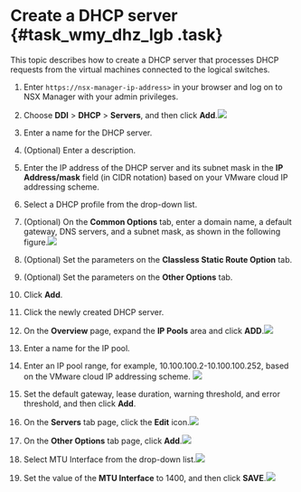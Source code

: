 # Create a DHCP server {#task_wmy_dhz_lgb .task}

This topic describes how to create a DHCP server that processes DHCP requests from the virtual machines connected to the logical switches.

1.  Enter `https://nsx-manager-ip-address>` in your browser and log on to NSX Manager with your admin privileges. 
2.   Choose **DDI** \> **DHCP** \> **Servers**, and then click **Add**.![](http://static-aliyun-doc.oss-cn-hangzhou.aliyuncs.com/assets/img/85014/154886445236119_en-US.png)

 
3.  Enter a name for the DHCP server. 
4.  \(Optional\) Enter a description. 
5.  Enter the IP address of the DHCP server and its subnet mask in the **IP Address/mask** field \(in CIDR notation\) based on your VMware cloud IP addressing scheme. 
6.  Select a DHCP profile from the drop-down list. 
7.   \(Optional\) On the **Common Options** tab, enter a domain name, a default gateway, DNS servers, and a subnet mask, as shown in the following figure.![](http://static-aliyun-doc.oss-cn-hangzhou.aliyuncs.com/assets/img/85014/154886445236120_en-US.png)

 
8.  \(Optional\) Set the parameters on the **Classless Static Route Option** tab. 
9.  \(Optional\) Set the parameters on the **Other Options** tab. 
10. Click **Add**. 
11. Click the newly created DHCP server. 
12.  On the **Overview** page, expand the **IP Pools** area and click **ADD**.![](http://static-aliyun-doc.oss-cn-hangzhou.aliyuncs.com/assets/img/85014/154886445236121_en-US.png)

 
13. Enter a name for the IP pool. 
14.  Enter an IP pool range, for example, 10.100.100.2-10.100.100.252, based on the VMware cloud IP addressing scheme. ![](http://static-aliyun-doc.oss-cn-hangzhou.aliyuncs.com/assets/img/85014/154886445236122_en-US.png)

 
15. Set the default gateway, lease duration, warning threshold, and error threshold, and then click **Add**. 
16.  On the **Servers** tab page, click the **Edit** icon.![](http://static-aliyun-doc.oss-cn-hangzhou.aliyuncs.com/assets/img/85014/154886445236123_en-US.png)

  
17.  On the **Other Options** tab page, click **Add**.![](http://static-aliyun-doc.oss-cn-hangzhou.aliyuncs.com/assets/img/85014/154886445236124_en-US.png)

  
18.  Select MTU Interface from the drop-down list.![](http://static-aliyun-doc.oss-cn-hangzhou.aliyuncs.com/assets/img/85014/154886445236125_en-US.png)

  
19.  Set the value of the **MTU Interface** to 1400, and then click **SAVE**.![](http://static-aliyun-doc.oss-cn-hangzhou.aliyuncs.com/assets/img/85014/154886445236126_en-US.png)

  

